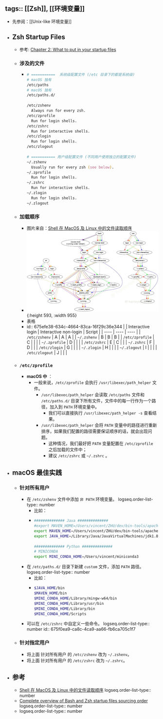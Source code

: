 tags:: [[Zsh]], [[环境变量]]
---

- 先参阅：[[Unix-like 环境变量]]
- ## Zsh Startup Files
	- 参考:  [Chapter 2: What to put in your startup files](https://zsh.sourceforge.io/Guide/zshguide02.html#l6)
	- ### 涉及的文件
		- ``` zsh
		  # ===========  系统级配置文件 (/etc 目录下的都是系统级)
		  # macOS 独有
		  /etc/paths
		  # macOS 独有
		  /etc/paths.d/
		  
		  /etc/zshenv
		  	Always run for every zsh.
		  /etc/zprofile
		  	Run for login shells.
		  /etc/zshrc
		  	Run for interactive shells.
		  /etc/zlogin
		  	Run for login shells.
		  /etc/zlogout
		  
		  # =========== 用户级配置文件 (不同用户使用独立的配置文件)
		  ~/.zshenv
		  	Usually run for every zsh (see below).
		  ~/.zprofile
		  	Run for login shells.
		  ~/.zshrc
		  	Run for interactive shells.
		  ~/.zlogin
		  	Run for login shells.
		  ~/.zlogout
		  ```
	- ### 加载顺序
		- 图片来自：[Shell 在 MacOS 及 Linux 中的文件读取顺序](https://hanleylee.com/articles/reading-order-of-script-in-mac-and-linux/)
		- ![image.png](../assets/image_1734278098934_0.png){:height 593, :width 955}
		- 表格
		- id:: 675efe38-634c-4664-83ca-16f29c36e344
		  | | Interactive login | Interactive non-login | Script |
		  | ---- | ---- | ---- |
		  | `/etc/zshenv` | A | A | A |
		  | `~/.zshenv` | B | B | B |
		  | `/etc/zprofile` | C |  |  |
		  | `~/.zprofile` | D |  |  |
		  | `/etc/zshrc` | E | C |  |
		  | `~/.zshrc` | F | D |  |
		  | `/etc/zlogin` | G |  |  |
		  | `~/.zlogin` | H |  |  |
		  | `~/.zlogout` | I |  |  |
		  | `/etc/zlogout` | J |  | |
	- ### `/etc/zprofile`
		- **macOS 中** ：
			- 一般来说，`/etc/zprofile` 会执行 `/usr/libexec/path_helper` 文件。
				- `/usr/libexec/path_helper` 会读取 `/etc/paths` 文件和 `/etc/paths.d/` 目录下所有文件，文件中的每一行作为一个路径，加入到 `PATH` 环境变量中。
					- 我们可以直接执行 `/usr/libexec/path_helper -s` 查看结果。
				- `/usr/libexec/path_helper` 会将  `PATH`  变量中的路径进行重新排序，如果我们配置的路径需要保证顺序的话，就会出现问题。
					- 这种情况，我们最好把   `PATH`  变量配置在 `/etc/zprofile` 之后加载的文件中；
					- 建议 `/etc/zshrc` 或 `~/.zshrc` 。
- ## macOS 最佳实践
	- ### 针对所有用户
		- 在 `/etc/zshenv` 文件中添加 `非 PATH` 环境变量。
		  logseq.order-list-type:: number
			- 比如：
			- ``` zsh
			  ############## Java ##############
			  #export MAVEN_HOME=/Users/vincent/ZHU/dev/bin-tools/apache-maven-3.5.4
			  export MAVEN_HOME=/Users/vincent/ZHU/dev/bin-tools/apache-maven-3.8.6
			  export JAVA_HOME=/Library/Java/JavaVirtualMachines/jdk1.8.0_341.jdk/Contents/Home
			  
			  ############## Python ##############
			  # MINICONDA
			  export MINI_CONDA_HOME=/Users/vincent/miniconda3
			  ```
		- 在 `/etc/paths.d/` 目录下新建 `custom` 文件，添加 `PATH` 路径。
		  logseq.order-list-type:: number
			- 比如：
			- ``` zsh
			  $JAVA_HOME/bin
			  $MAVEN_HOME/bin
			  $MINI_CONDA_HOME/Library/mingw-w64/bin
			  $MINI_CONDA_HOME/Library/usr/bin
			  $MINI_CONDA_HOME/Library/bin
			  $MINI_CONDA_HOME/Scripts
			  ```
		- 可以在 `/etc/zshrc` 中自定义一些命令。
		  logseq.order-list-type:: number
		  id:: 675f0ea9-ca8c-4ca9-aa66-fb6ca705c1f7
	- ### 针对指定用户
		- 将上面 针对所有用户 的 `/etc/zshenv` 改为 `~/.zshenv`。
		- 将上面 针对所有用户 的 `/etc/zshrc` 改为 `~/.zshrc`。
- ## 参考
	- [Shell 在 MacOS 及 Linux 中的文件读取顺序](https://hanleylee.com/articles/reading-order-of-script-in-mac-and-linux/)
	  logseq.order-list-type:: number
	- [Complete overview of Bash and Zsh startup files sourcing order](https://superuser.com/questions/1840395/complete-overview-of-bash-and-zsh-startup-files-sourcing-order)
	  logseq.order-list-type:: number
	- logseq.order-list-type:: number